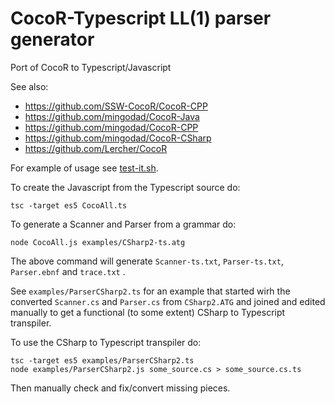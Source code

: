 # CocoR-Typescript LL(1) parser generator
Port of CocoR to Typescript/Javascript

See also:
- https://github.com/SSW-CocoR/CocoR-CPP
- https://github.com/mingodad/CocoR-Java
- https://github.com/mingodad/CocoR-CPP
- https://github.com/mingodad/CocoR-CSharp
- https://github.com/Lercher/CocoR

For example of usage see [test-it.sh](https://github.com/mingodad/CocoR-Typescript/blob/main/test-it.sh).

To create the Javascript from the Typescript source do:
```
tsc -target es5 CocoAll.ts
```
To generate a Scanner and Parser from a grammar do:
```
node CocoAll.js examples/CSharp2-ts.atg
```
The above command will generate `Scanner-ts.txt`, `Parser-ts.txt`, `Parser.ebnf` and `trace.txt` .

See `examples/ParserCSharp2.ts` for an example that started wirh the converted
`Scanner.cs` and `Parser.cs` from `CSharp2.ATG` and joined and edited manually
to get a functional (to some extent) CSharp to Typescript transpiler.

To use the CSharp to Typescript transpiler do:
```
tsc -target es5 examples/ParserCSharp2.ts
node examples/ParserCSharp2.js some_source.cs > some_source.cs.ts
```
Then manually check and fix/convert missing pieces.
